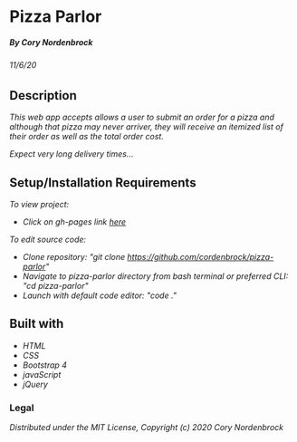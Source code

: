 # Pizza Parlor

##### By Cory Nordenbrock
###### 11/6/20

## Description

_This web app accepts allows a user to submit an order for a pizza and although that pizza may never arriver, they will receive an itemized list of their order as well as the total order cost._

_Expect very long delivery times..._


## Setup/Installation Requirements

_To view project:_
* _Click on gh-pages link [here](https://cordenbrock.github.io/pizza-parlor/)_

_To edit source code:_

* _Clone repository: "git clone https://github.com/cordenbrock/pizza-parlor"_
* _Navigate to pizza-parlor directory from bash terminal or preferred CLI: "cd pizza-parlor"_
* _Launch with default code editor: "code ."_


## Built with

* _HTML_
* _CSS_
* _Bootstrap 4_
* _javaScript_
* _jQuery_


### Legal

_Distributed under the MIT License, Copyright (c) 2020 Cory Nordenbrock_
